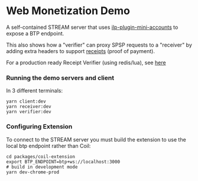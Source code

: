 # Web Monetization Demo

A self-contained STREAM server that uses
[ilp-plugin-mini-accounts](https://github.com/interledgerjs/ilp-plugin-mini-accounts) to
expose a BTP endpoint.

This also shows how a "verifier" can proxy SPSP requests to a "receiver" by
adding extra headers to support [receipts](https://github.com/interledger/webmonetization.org/pull/51) (proof of payment).

For a production ready Receipt Verifier (using redis/lua), see [here](https://github.com/coilhq/receipt-verifier)

### Running the demo servers and client

In 3 different terminals:

```
yarn client:dev
yarn receiver:dev
yarn verifier:dev
```

### Configuring Extension

To connect to the STREAM server you must build the extension
to use the local btp endpoint rather than Coil:

```shell script
cd packages/coil-extension
export BTP_ENDPOINT=btp+ws://localhost:3000
# build in development mode
yarn dev-chrome-prod
```
